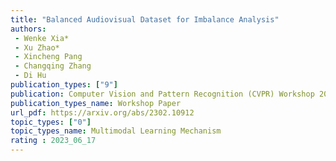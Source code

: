 ```yaml
---  
title: "Balanced Audiovisual Dataset for Imbalance Analysis"  
authors:  
 - Wenke Xia*
 - Xu Zhao*
 - Xincheng Pang
 - Changqing Zhang
 - Di Hu 
publication_types: ["9"]  
publication: Computer Vision and Pattern Recognition (CVPR) Workshop 2023
publication_types_name: Workshop Paper
url_pdf: https://arxiv.org/abs/2302.10912
topic_types: ["0"]
topic_types_name: Multimodal Learning Mechanism
rating : 2023_06_17
---  
```

